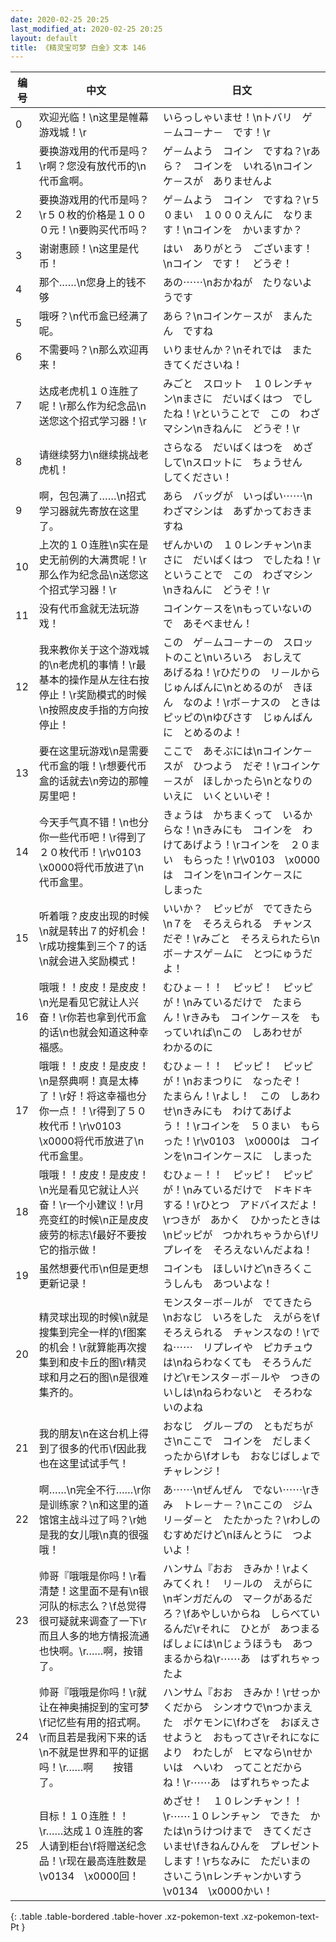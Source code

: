 ```yaml
---
date: 2020-02-25 20:25
last_modified_at: 2020-02-25 20:25
layout: default
title: 《精灵宝可梦 白金》文本 146
---
```

| 编号 | 中文 | 日文 |
| ---- | ---- | ---- |
| 0 | 欢迎光临！\n这里是帷幕游戏城！\r | いらっしゃいませ！\nトバリ　ゲ－ムコ－ナ－　です！\r |
| 1 | 要换游戏用的代币是吗？\r啊？您没有放代币的\n代币盒啊。 | ゲ－ムよう　コイン　ですね？\rあら？　コインを　いれる\nコインケ－スが　ありませんよ |
| 2 | 要换游戏用的代币是吗？\r５０枚的价格是１０００元！\n要购买代币吗？ | ゲ－ムよう　コイン　ですね？\r５０まい　１０００えんに　なります！\nコインを　かいますか？ |
| 3 | 谢谢惠顾！\n这里是代币！ | はい　ありがとう　ございます！\nコイン　です！　どうぞ！ |
| 4 | 那个……\n您身上的钱不够 | あの⋯⋯\nおかねが　たりないようです |
| 5 | 哦呀？\n代币盒已经满了呢。 | あら？\nコインケ－スが　まんたん　ですね |
| 6 | 不需要吗？\n那么欢迎再来！ | いりませんか？\nそれでは　また　きてくださいね！ |
| 7 | 达成老虎机１０连胜了呢！\r那么作为纪念品\n送您这个招式学习器！\r | みごと　スロット　１０レンチャン\nまさに　だいばくはつ　でしたね！\rということで　この　わざマシン\nきねんに　どうぞ！\r |
| 8 | 请继续努力\n继续挑战老虎机！ | さらなる　だいばくはつを　めざして\nスロットに　ちょうせん　してください！ |
| 9 | 啊，包包满了……\n招式学习器就先寄放在这里了。 | あら　バッグが　いっぱい⋯⋯\nわざマシンは　あずかっておきますね |
| 10 | 上次的１０连胜\n实在是史无前例的大满贯呢！\r那么作为纪念品\n送您这个招式学习器！\r | ぜんかいの　１０レンチャン\nまさに　だいばくはつ　でしたね！\rということで　この　わざマシン\nきねんに　どうぞ！\r |
| 11 | 没有代币盒就无法玩游戏！ | コインケ－スを\nもっていないので　あそべません！ |
| 12 | 我来教你关于这个游戏城的\n老虎机的事情！\r最基本的操作是从左往右按停止！\r奖励模式的时候\n按照皮皮手指的方向按停止！ | この　ゲ－ムコ－ナ－の　スロットのこと\nいろいろ　おしえて　あげるね！\rひだりの　リ－ルから　じゅんばんに\nとめるのが　きほん　なのよ！\rボ－ナスの　ときは　ピッピの\nゆびさす　じゅんばんに　とめるのよ！ |
| 13 | 要在这里玩游戏\n是需要代币盒的哦！\r想要代币盒的话就去\n旁边的那幢房里吧！ | ここで　あそぶには\nコインケ－スが　ひつよう　だぞ！\rコインケ－スが　ほしかったら\nとなりの　いえに　いくといいぞ！ |
| 14 | 今天手气真不错！\n也分你一些代币吧！\r得到了２０枚代币！\r\v0103　\x0000将代币放进了\n代币盒里。 | きょうは　かちまくって　いるからな！\nきみにも　コインを　わけてあげよう！\rコインを　２０まい　もらった！\r\v0103　\x0000は　コインを\nコインケ－スに　しまった |
| 15 | 听着哦？皮皮出现的时候\n就是转出７的好机会！\r成功搜集到三个７的话\n就会进入奖励模式！ | いいか？　ピッピが　でてきたら\n７を　そろえられる　チャンスだぞ！\rみごと　そろえられたら\nボ－ナスゲ－ムに　とつにゅうだよ！ |
| 16 | 哦哦！！皮皮！是皮皮！\n光是看见它就让人兴奋！\r你若也拿到代币盒的话\n也就会知道这种幸福感。 | むひょ－！！　ピッピ！　ピッピが！\nみているだけで　たまらん！\rきみも　コインケ－スを　もっていれば\nこの　しあわせが　わかるのに |
| 17 | 哦哦！！皮皮！是皮皮！\n是祭典啊！真是太棒了！\r好！将这幸福也分你一点！！\r得到了５０枚代币！\r\v0103　\x0000将代币放进了\n代币盒里。 | むひょ－！！　ピッピ！　ピッピが！\nおまつりに　なったぞ！　たまらん！\rよし！　この　しあわせ\nきみにも　わけてあげよう！！\rコインを　５０まい　もらった！\r\v0103　\x0000は　コインを\nコインケ－スに　しまった |
| 18 | 哦哦！！皮皮！是皮皮！\n光是看见它就让人兴奋！\r一个小建议！\r月亮变红的时候\n正是皮皮疲劳的标志\f最好不要按它的指示做！ | むひょ－！！　ピッピ！　ピッピが！\nみているだけで　ドキドキする！\rひとつ　アドバイスだよ！\rつきが　あかく　ひかったときは\nピッピが　つかれちゃうから\fリプレイを　そろえないんだよね！ |
| 19 | 虽然想要代币\n但是更想更新记录！ | コインも　ほしいけど\nきろくこうしんも　あついよな！ |
| 20 | 精灵球出现的时候\n就是搜集到完全一样的\f图案的机会！\r就算能再次搜集到和皮卡丘的图\r精灵球和月之石的图\n是很难集齐的。 | モンスタ－ボ－ルが　でてきたら\nおなじ　いろをした　えがらを\fそろえられる　チャンスなの！\rでね⋯⋯　リプレイや　ピカチュウは\nねらわなくても　そろうんだけど\rモンスタ－ボ－ルや　つきのいしは\nねらわないと　そろわないのよね |
| 21 | 我的朋友\n在这台机上得到了很多的代币\f因此我也在这里试试手气！ | おなじ　グル－プの　ともだちがさ\nここで　コインを　だしまくったから\fオレも　おなじばしょで　チャレンジ！ |
| 22 | 啊……\n完全不行……\r你是训练家？\n和这里的道馆馆主战斗过了吗？\r她是我的女儿哦\n真的很强哦！ | あ⋯⋯\nぜんぜん　でない⋯⋯\rきみ　トレ－ナ－？\nここの　ジムリ－ダ－と　たたかった？\rわしの　むすめだけど\nほんとうに　つよいよ！ |
| 23 | 帅哥『哦哦是你吗！\r看清楚！这里面不是有\n银河队的标志么？\f总觉得很可疑就来调查了一下\r而且人多的地方情报流通也快啊。\r……啊，按错了。 | ハンサム『おお　きみか！\rよくみてくれ！　リ－ルの　えがらに\nギンガだんの　マ－クがあるだろ？\fあやしいからね　しらべているんだ\rそれに　ひとが　あつまる　ばしょには\nじょうほうも　あつまるからね\r⋯⋯あ　はずれちゃったよ |
| 24 | 帅哥『哦哦是你吗！\r就让在神奥捕捉到的宝可梦\f记忆些有用的招式啊。\r而且若是我闲下来的话\n不就是世界和平的证据吗！\r……啊　　按错了。 | ハンサム『おお　きみか！\rせっかくだから　シンオウで\nつかまえた　ポケモンに\fわざを　おぼえさせようと　おもってさ\rそれになにより　わたしが　ヒマなら\nせかいは　へいわ　ってことだからね！\r⋯⋯あ　はずれちゃったよ |
| 25 | 目标！１０连胜！！\r……达成１０连胜的客人请到柜台\f将赠送纪念品！\r现在最高连胜数是\v0134　\x0000回！ | めざせ！　１０レンチャン！！\r⋯⋯１０レンチャン　できた　かたは\nうけつけまで　きてくださいませ\fきねんひんを　プレゼントします！\rちなみに　ただいまの　さいこう\nレンチャンかいすう　\v0134　\x0000かい！ |
{: .table .table-bordered .table-hover .xz-pokemon-text .xz-pokemon-text-Pt }